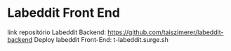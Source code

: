 # Labeddit Front End 

link repositório Labeddit Backend: https://github.com/taiszimerer/labeddit-backend
Deploy labeddit Front-End: t-labeddit.surge.sh


